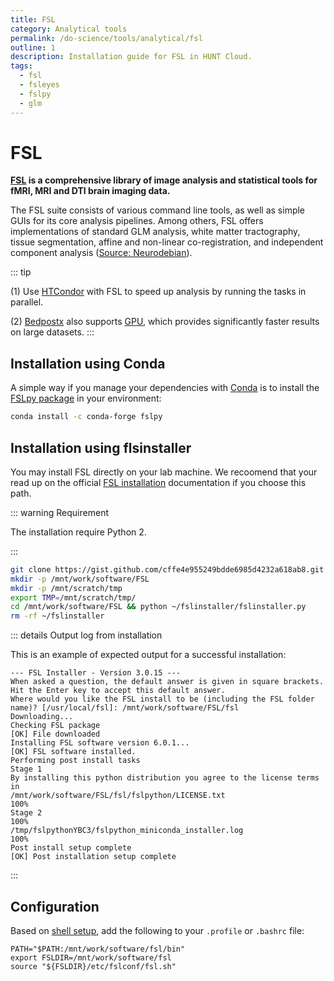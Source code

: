 ```yaml
---
title: FSL
category: Analytical tools
permalink: /do-science/tools/analytical/fsl
outline: 1
description: Installation guide for FSL in HUNT Cloud.
tags:
  - fsl
  - fsleyes
  - fslpy
  - glm
---
```


# FSL

**[FSL](https://fsl.fmrib.ox.ac.uk/fsl/fslwiki/) is a comprehensive library of image analysis and statistical tools for fMRI, MRI and DTI brain imaging data.**

The FSL suite consists of various command line tools, as well as simple GUIs for its core analysis pipelines.
Among others, FSL offers implementations of standard GLM analysis, white matter tractography, tissue segmentation, affine and non-linear co-registration, and independent component analysis ([Source: Neurodebian](http://neuro.debian.net/pkgs/fsl-complete.html)).

::: tip

(1) Use [HTCondor](https://neuro.debian.net/blog/2012/2012-03-09_parallelize_fsl_with_condor.html)
with FSL to speed up analysis by running the tasks in parallel.

(2) [Bedpostx](https://users.fmrib.ox.ac.uk/~moisesf/Bedpostx_GPU/Installation.html) also supports [GPU](/do-science/tools/technical/gpu/), which provides significantly faster results on large datasets.
:::

## Installation using Conda

A simple way if you manage your dependencies with [Conda](/do-science/tools/analytical/conda/) is to install the [FSLpy package](https://anaconda.org/conda-forge/fslpy) in your environment:

```bash
conda install -c conda-forge fslpy
```

## Installation using flsinstaller

You may install FSL directly on your lab machine. We recoomend that your read up on the official [FSL installation](https://fsl.fmrib.ox.ac.uk/fsl/fslwiki/FslInstallation/Linux) documentation if you choose this path.

::: warning Requirement

The installation require Python 2.

:::

```bash
git clone https://gist.github.com/cffe4e955249bdde6985d4232a618ab8.git ~/fslinstaller
mkdir -p /mnt/work/software/FSL
mkdir -p /mnt/scratch/tmp
export TMP=/mnt/scratch/tmp/
cd /mnt/work/software/FSL && python ~/fslinstaller/fslinstaller.py
rm -rf ~/fslinstaller
```

::: details Output log from installation

This is an example of expected output for a successful installation: 

```
--- FSL Installer - Version 3.0.15 ---
When asked a question, the default answer is given in square brackets.
Hit the Enter key to accept this default answer.
Where would you like the FSL install to be (including the FSL folder name)? [/usr/local/fsl]: /mnt/work/software/FSL/fsl
Downloading...
Checking FSL package
[OK] File downloaded
Installing FSL software version 6.0.1...
[OK] FSL software installed.
Performing post install tasks
Stage 1
By installing this python distribution you agree to the license terms in
/mnt/work/software/FSL/fsl/fslpython/LICENSE.txt
100%
Stage 2
100%
/tmp/fslpythonYBC3/fslpython_miniconda_installer.log
100%
Post install setup complete
[OK] Post installation setup complete
```

:::

## Configuration

Based on [shell setup](https://fsl.fmrib.ox.ac.uk/fsl/fslwiki/FslInstallation/ShellSetup), add the following to your `.profile` or `.bashrc` file:

```
PATH="$PATH:/mnt/work/software/fsl/bin"
export FSLDIR=/mnt/work/software/fsl
source "${FSLDIR}/etc/fslconf/fsl.sh"
```


